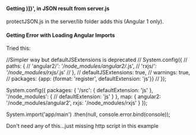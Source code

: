 #### Getting )]}', in JSON result from server.js

protectJSON.js in the server/lib folder adds this (Angular 1 only).

#### Getting Error with Loading Angular Imports

Tried this:

//Simpler way but defaultJSExtensions is deprecated
// System.config({
//   paths: {
//     'angular2/*': '/node_modules/angular2/*.js',
//     'rxjs/*': '/node_modules/rxjs/*.js'
//   },
//   defaultJSExtensions: true,
//   warnings: true,
//   packages: {app: {format: 'register', defaultExtension: 'js'}} 
// });

System.config({
    packages: {
        '/src': {
            defaultExtension: 'js'
        },
        '/node_modules': {
            // defaultExtension: 'js'
        }
    },
    map: {
        angular2: '/node_modules/angular2',
        rxjs: '/node_modules/rxjs'
    }
});

System.import('app/main')
      .then(null, console.error.bind(console));
      
Don't need any of this...just missing http script in this example

